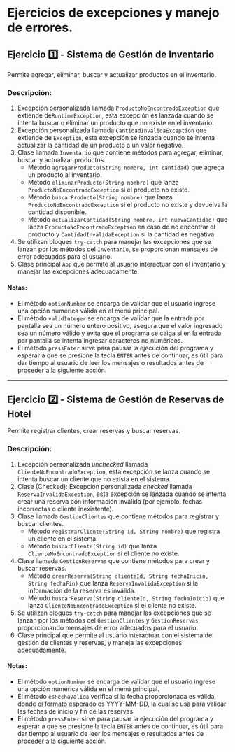 # Ejercicios de excepciones y manejo de errores.

## Ejercicio 1️⃣ - Sistema de Gestión de Inventario
Permite agregar, eliminar, buscar y actualizar productos en el inventario. 

### Descripción:
1. Excepción personalizada llamada `ProductoNoEncontradoException` que extiende de`RuntimeException`, esta excepción es lanzada cuando se intenta buscar o eliminar un producto que no existe en el inventario.
2. Excepción personalizada llamada `CantidadInvalidaException` que extiende de `Exception`, esta excepción se lanzada cuando se intenta actualizar la cantidad de un producto a un valor negativo.
3. Clase llamada `Inventario` que contiene métodos para agregar, eliminar, buscar y actualizar productos.
    - Método `agregarProducto(String nombre, int cantidad)` que agrega un producto al inventario.
    - Método `eliminarProducto(String nombre)` que lanza `ProductoNoEncontradoException` si el producto no existe.
    - Método `buscarProducto(String nombre)` que lanza `ProductoNoEncontradoException` si el producto no existe y devuelva la cantidad disponible. 
    - Método `actualizarCantidad(String nombre, int nuevaCantidad)` que lanza `ProductoNoEncontradoException` en caso de no encontrar el producto y `CantidadInvalidaException` si la cantidad es negativa.
4. Se utilizan bloques `try-catch` para manejar las excepciones que se lanzan por los métodos del `Inventario`, se proporcionan mensajes de error adecuados para el usuario.
5. Clase principal `App` que permite al usuario interactuar con el inventario y manejar las excepciones adecuadamente.

#### Notas: 
- El método `optionNumber` se encarga de validar que el usuario ingrese una opción numérica válida en el menú principal.
- El método `validInteger` se encarga de validar que la entrada por pantalla sea un número entero positivo, asegura que el valor ingresado sea un número válido y evita que el programa se caiga si en la entrada por pantalla se intenta ingresar caracteres no numéricos.
- El método `pressEnter` sirve para pausar la ejecución del programa y esperar a que se presione la tecla `ENTER` antes de continuar, es útil para dar tiempo al usuario de leer los mensajes o resultados antes de proceder a la siguiente acción.

---

## Ejercicio 2️⃣ - Sistema de Gestión de Reservas de Hotel
Permite registrar clientes, crear reservas y buscar reservas.

### Descripción:
1. Excepción personalizada _unchecked_ llamada `ClienteNoEncontradoException`, esta excepción se lanza cuando se intenta buscar un cliente que no exista en el sistema.
2. Clase  (Checked): Excepción personalizada _checked_ llamada `ReservaInvalidaException`, esta excepción se lanzada cuando se intenta crear una reserva con información inválida (por ejemplo, fechas incorrectas o cliente inexistente).
3. Clase llamada `GestionClientes` que contiene métodos para registrar y buscar clientes.
    - Método `registrarCliente(String id, String nombre)` que registra un cliente en el sistema.
    - Método `buscarCliente(String id)` que lanza `ClienteNoEncontradoException` si el cliente no existe.
4. Clase llamada `GestionReservas` que contiene métodos para crear y buscar reservas.
    - Método `crearReserva(String clienteId, String fechaInicio, String fechaFin)` que lanza `ReservaInvalidaException` si la información de la reserva es inválida.
    - Método `buscarReserva(String clienteId, String fechaInicio)` que lanza `ClienteNoEncontradoException` si el cliente no existe.
5. Se utilizan bloques `try-catch` para manejar las excepciones que se lanzan por los métodos del `GestionClientes` y `GestionReservas`, proporcionando mensajes de error adecuados para el usuario.
6. Clase principal que permite al usuario interactuar con el sistema de gestión de clientes y reservas, y maneja las excepciones adecuadamente.

#### Notas: 
- El método `optionNumber` se encarga de validar que el usuario ingrese una opción numérica válida en el menú principal.
- El método `esFechaValida` verifica si la fecha proporcionada es válida, donde el formato esperado es YYYY-MM-DD, la cual se usa para validar las fechas de inicio y fin de las reservas.
- El método `pressEnter` sirve para pausar la ejecución del programa y esperar a que se presione la tecla `ENTER` antes de continuar, es útil para dar tiempo al usuario de leer los mensajes o resultados antes de proceder a la siguiente acción.